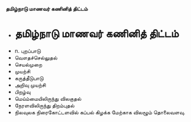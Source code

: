 **தமிழ்நாடு மாணவர் கணினித் திட்டம்**
- # தமிழ்நாடு மாணவர் கணினித் திட்டம்
- n. புறப்பாடு
- வௌதச்செல்லுதல்
- செயல்முறை
- முயற்சி
- கருத்தீடுபாடு
- அறிவு முயற்சி
- பிறழ்வு
- மெய்ம்மையிலிருந்து விலகுதல்
- நேரளவிலிருந்து திறம்புதல்
- நிலவுலக நிரைகோட்டளவில் கப்பல் கிழக்க மேற்காக விலழூம் தொலைவளவு.


